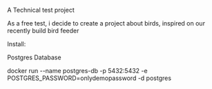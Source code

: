 A Technical test  project 

As a free test,  i decide to create a project about birds, inspired on our recently build 
bird feeder 


Install:


Postgres Database

docker run  --name postgres-db -p 5432:5432 -e POSTGRES_PASSWORD=onlydemopassword  -d postgres
